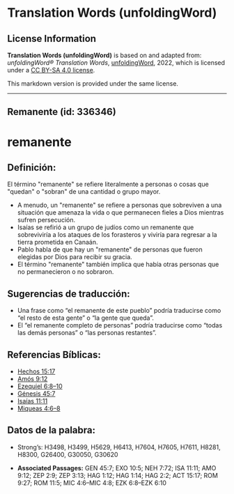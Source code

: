 # Translation Words (unfoldingWord)

## License Information

**Translation Words (unfoldingWord)** is based on and adapted from: _unfoldingWord® Translation Words_, [unfoldingWord](https://unfoldingword.org/utw), 2022, which is licensed under a [CC BY-SA 4.0 license](https://creativecommons.org/licenses/by-sa/4.0/legalcode.en).

This markdown version is provided under the same license.



--------------------------------

## Remanente (id: 336346)

remanente
=========

Definición:
-----------

El término "remanente" se refiere literalmente a personas o cosas que "quedan" o "sobran" de una cantidad o grupo mayor.

* A menudo, un "remanente" se refiere a personas que sobreviven a una situación que amenaza la vida o que permanecen fieles a Dios mientras sufren persecución.
* Isaías se refirió a un grupo de judíos como un remanente que sobreviviría a los ataques de los forasteros y viviría para regresar a la tierra prometida en Canaán.
* Pablo habla de que hay un "remanente" de personas que fueron elegidas por Dios para recibir su gracia.
* El término "remanente" también implica que había otras personas que no permanecieron o no sobraron.

Sugerencias de traducción:
--------------------------

* Una frase como “el remanente de este pueblo” podría traducirse como “el resto de esta gente” o “la gente que queda”.
* El “el remanente completo de personas” podría traducirse como “todas las demás personas” o “las personas restantes”.

Referencias Bíblicas:
---------------------

* [Hechos 15:17](https://ref.ly/Acts15:17)
* [Amós 9:12](https://ref.ly/Amos9:12)
* [Ezequiel 6:8–10](https://ref.ly/Ezek6:8-Ezek6:10)
* [Génesis 45:7](https://ref.ly/Gen45:7)
* [Isaías 11:11](https://ref.ly/Isa11:11)
* [Miqueas 4:6–8](https://ref.ly/Mic4:6-Mic4:8)

Datos de la palabra:
--------------------

* Strong’s: H3498, H3499, H5629, H6413, H7604, H7605, H7611, H8281, H8300, G26400, G30050, G30620

* **Associated Passages:** GEN 45:7; EXO 10:5; NEH 7:72; ISA 11:11; AMO 9:12; ZEP 2:9; ZEP 3:13; HAG 1:12; HAG 1:14; HAG 2:2; ACT 15:17; ROM 9:27; ROM 11:5; MIC 4:6–MIC 4:8; EZK 6:8–EZK 6:10


